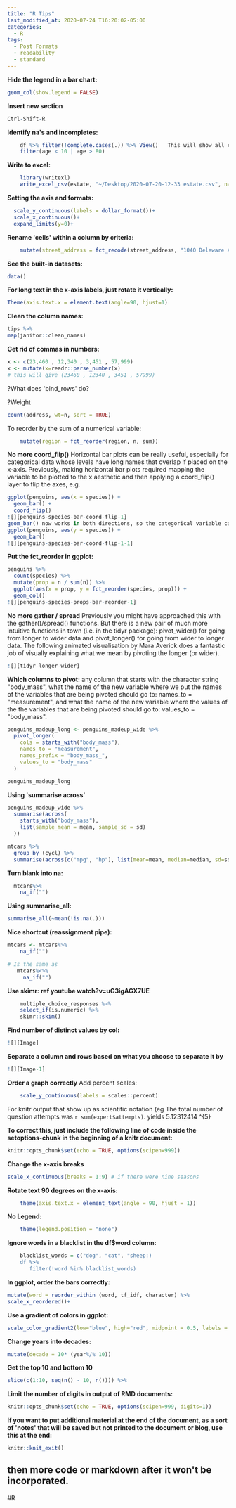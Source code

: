 ```yaml
---
title: "R Tips"
last_modified_at: 2020-07-24 T16:20:02-05:00
categories:
  - R
tags:
  - Post Formats
  - readability
  - standard
---
```


**Hide the legend in a bar chart:**
```r
geom_col(show.legend = FALSE)    

```

**Insert new section** 
```r 
Ctrl-Shift-R

``` 

**Identify na's and incompletes:**
```r
    df %>% filter(!complete.cases(.)) %>% View()   This will show all cases with na/empty values   
	filter(age < 10 | age > 80)

```

**Write to excel:**
```r
    library(writexl)
    write_excel_csv(estate, "~/Desktop/2020-07-20-12-33 estate.csv", na = 'NA', append = FALSE, delim = ',', quote_escape = 'double')  
```

**Setting the axis and formats:**
```r
  scale_y_continuous(labels = dollar_format())+
  scale_x_continuous()+
  expand_limits(y=0)+
```

**Rename 'cells' within a column by criteria:**
```r
    mutate(street_address = fct_recode(street_address, "1040 Delaware Avenue","1040 Delaware Ave"))
```

**See the built-in datasets:**
```r
data()
```

**For long text in the x-axis labels, just rotate it vertically:**
```r
Theme(axis.text.x = element.text(angle=90, hjust=1)
```

**Clean the column names:**
```r
tips %>%
map(janitor::clean_names)
```

**Get rid of commas in numbers:**
```r
x <- c(23,460 , 12,340 , 3,451 , 57,999)
x <- mutate(x=readr::parse_number(x)
# this will give (23460 , 12340 , 3451 , 57999)
```

?What does 'bind_rows' do?

?Weight
```r
count(address, wt=n, sort = TRUE)
```

To reorder by the sum of a numerical variable:
```r
    mutate(region = fct_reorder(region, n, sum))
```

**No more coord_flip()**
Horizontal bar plots can be really useful, especially for categorical data whose levels have long names that overlap if placed on the x-axis. Previously, making horizontal bar plots required mapping the variable to be plotted to the x aesthetic and then applying a coord_flip() layer to flip the axes, e.g.
```r
ggplot(penguins, aes(x = species)) +
  geom_bar() +
  coord_flip()
![][penguins-species-bar-coord-flip-1]
geom_bar() now works in both directions, so the categorical variable can be directly mapped to the y aesthetic to achieve the horizontal box plot.
ggplot(penguins, aes(y = species)) +
  geom_bar()
![][penguins-species-bar-coord-flip-1-1]
```

**Put the fct_reorder in ggplot:**
```r
penguins %>%
  count(species) %>%
  mutate(prop = n / sum(n)) %>%
  ggplot(aes(x = prop, y = fct_reorder(species, prop))) +
  geom_col()
![][penguins-species-props-bar-reorder-1]
```

**No more gather / spread**
Previously you might have approached this with the gather()/spread() functions. But there is a new pair of much more intuitive functions in town (i.e. in the tidyr package): pivot_wider() for going from longer to wider data and pivot_longer() for going from wider to longer data. The following animated visualisation by Mara Averick does a fantastic job of visually explaining what we mean by pivoting the longer (or wider).
```r
![][tidyr-longer-wider]
```
**Which columns to pivot:**
any column that starts with the character string "body_mass", what the name of the new variable where we put the names of the variables that are being pivoted should go to: names_to = "measurement", and
what the name of the new variable where the values of the the variables that are being pivoted should go to: values_to = "body_mass".
```r
penguins_madeup_long <- penguins_madeup_wide %>%
  pivot_longer(
    cols = starts_with("body_mass"),
    names_to = "measurement",
    names_prefix = "body_mass_",
    values_to = "body_mass"
  )

penguins_madeup_long
```


**Using 'summarise across'**
```r
penguins_madeup_wide %>%
  summarise(across(
    starts_with("body_mass"),
    list(sample_mean = mean, sample_sd = sd)
  ))

mtcars %>%
  group_by (cycl) %>%
  summarise(across(c("mpg", "hp"), list(mean=mean, median=median, sd=sd)))
```

**Turn blank into na:**
```r
  mtcars%>%
    na_if("")
```

**Using summarise_all:**
```r
summarise_all(~mean(!is.na(.)))
```

**Nice shortcut (reassignment pipe):**
```r
mtcars <- mtcars%>%
    na_if("")

# Is the same as
   mtcars%<>%
     na_if("")
```

**Use skimr: ref youtube watch?v=uG3igAGX7UE**
```r
    multiple_choice_responses %>%
    select_if(is.numeric) %>%
    skimr::skim()
```

**Find number of distinct values by col:**
```r
![][Image]
```

**Separate a column and rows based on what you choose to separate it by**
```r
![][Image-1]
```

**Order a graph correctly**
Add percent scales:
```r
    scale_y_continuous(labels = scales::percent)
```
For knitr output that show up as scientific notation (eg The total number of question attempts was `r sum(expert$attempts)`. 
yields 5.12312414 ^{5}

**To correct this, just include the following line of code inside the setoptions-chunk in the beginning of a knitr document:**
```r
knitr::opts_chunk$set(echo = TRUE, options(scipen=999))
```

**Change the x-axis breaks**
```r
scale_x_continuous(breaks = 1:9) # if there were nine seasons
```

**Rotate text 90 degrees on the x-axis:**
```r
    theme(axis.text.x = element_text(angle = 90, hjust = 1))
```

**No Legend:**
```r
    theme(legend.position = "none")
```

**Ignore words in a blacklist in the df$word column:**
```r
    blacklist_words = c("dog", "cat", "sheep:)
    df %>%
       filter(!word %in% blacklist_words)
```

**In ggplot, order the bars correctly:**
```r
mutate(word = reorder_within (word, tf_idf, character) %>%
scale_x_reordered()+
```

**Use a gradient of colors in ggplot:** 
```r
scale_color_gradient2(low="blue", high="red", midpoint = 0.5, labels = scales::percent_format())
```

**Change years into decades:**
```r
mutate(decade = 10* (year%/% 10))
```
**Get the top 10 and bottom 10**
```r
slice(c(1:10, seq(n() - 10, n()))) %>%
```

**Limit the number of digits in output of RMD documents:**
```r
knitr::opts_chunk$set(echo = TRUE, options(scipen=999, digits=1))
```
**If you want to put additional material at the end of the document, as a sort of 'notes' that will be saved but not printed to the document or blog, use this at the end:**

```r
knitr::knit_exit()
```
## then more code or markdown after it won't be incorporated.



#R


[penguins-species-bar-coord-flip-1]: penguins-species-bar-coord-flip-1.png

[penguins-species-bar-coord-flip-1-1]: penguins-species-bar-coord-flip-1.png

[penguins-species-props-bar-reorder-1]: penguins-species-props-bar-reorder-1.png

[tidyr-longer-wider]: tidyr-longer-wider.gif

[Image]: Image.jpeg

[Image-1]: Image.jpeg